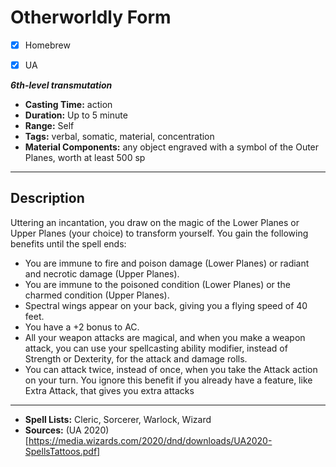 # Otherworldly Form
- [x] Homebrew
- [x] UA


***6th-level transmutation***
- **Casting Time:** action
- **Duration:** Up to 5 minute
- **Range:** Self
- **Tags:** verbal, somatic, material, concentration 
- **Material Components:** any object engraved with a symbol of the Outer Planes, worth at least 500 sp

---

## Description
Uttering an incantation, you draw on the magic of the Lower Planes or Upper Planes (your choice) to transform yourself. You gain the following benefits until the spell ends:

- You are immune to fire and poison damage (Lower Planes) or radiant and necrotic damage (Upper Planes).
- You are immune to the poisoned condition (Lower Planes) or the charmed condition (Upper Planes).
- Spectral wings appear on your back, giving you a flying speed of 40 feet.
- You have a +2 bonus to AC.
- All your weapon attacks are magical, and when you make a weapon attack, you can use your spellcasting ability modifier, instead of Strength or Dexterity, for the attack and damage rolls.
- You can attack twice, instead of once, when you take the Attack action on your turn. You ignore this benefit if you already have a feature, like Extra Attack, that gives you extra attacks

---
- **Spell Lists:** Cleric, Sorcerer, Warlock, Wizard
- **Sources:** (UA 2020)[https://media.wizards.com/2020/dnd/downloads/UA2020-SpellsTattoos.pdf]
